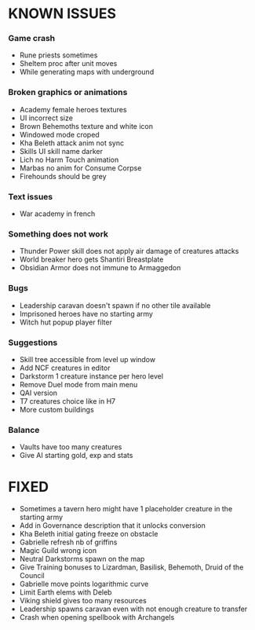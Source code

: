 # KNOWN ISSUES

### Game crash

- Rune priests sometimes
- Sheltem proc after unit moves
- While generating maps with underground

### Broken graphics or animations

- Academy female heroes textures
- UI incorrect size
- Brown Behemoths texture and white icon
- Windowed mode croped
- Kha Beleth attack anim not sync
- Skills UI skill name darker
- Lich no Harm Touch animation
- Marbas no anim for Consume Corpse
- Firehounds should be grey

### Text issues

- War academy in french

### Something does not work

- Thunder Power skill does not apply air damage of creatures attacks
- World breaker hero gets Shantiri Breastplate
- Obsidian Armor does not immune to Armaggedon

### Bugs

- Leadership caravan doesn't spawn if no other tile available
- Imprisoned heroes have no starting army
- Witch hut popup player filter

### Suggestions

- Skill tree accessible from level up window
- Add NCF creatures in editor
- Darkstorm 1 creature instance per hero level
- Remove Duel mode from main menu
- QAI version
- T7 creatures choice like in H7
- More custom buildings

### Balance

- Vaults have too many creatures
- Give AI starting gold, exp and stats


# FIXED

- Sometimes a tavern hero might have 1 placeholder creature in the starting army
- Add in Governance description that it unlocks conversion
- Kha Beleth initial gating freeze on obstacle
- Gabrielle refresh nb of griffins
- Magic Guild wrong icon
- Neutral Darkstorms spawn on the map
- Give Training bonuses to Lizardman, Basilisk, Behemoth, Druid of the Council
- Gabrielle move points logarithmic curve
- Limit Earth elems with Deleb
- Viking shield gives too many resources
- Leadership spawns caravan even with not enough creature to transfer
- Crash when opening spellbook with Archangels
